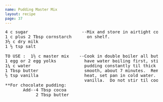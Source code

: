 ```yaml
---
name: Pudding Master Mix
layout: recipe
page: 37
---
```


<pre>
4 c sugar                     --Mix and store in airtight container
1 c plus 2 Tbsp cornstarch      on shelf.
3½ c dry milk
1 ½ tsp salt

TO USE :  1½ c master mix    --Cook in double boiler all but vanilla
1 egg or 2 egg yolks           have water boiling first, stir
1¼ c water                     pudding constantly til thick and
1 Tbsp butter                  smooth, about 7 minutes.  Remove from
½ tsp vanilla                  heat, set pan in cold water.  Add
                               vanilla.  Do not stir til cool.
**For chocolate pudding:
       Add--4 Tbsp cocoa
            2 Tbsp butter
</pre>
